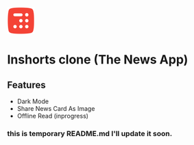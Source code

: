 <img src=assets/icons/logo.png height=64, width=64/>

# Inshorts clone (The News App)

## Features

- Dark Mode
- Share News Card As Image
- Offline Read (inprogress)

### this is temporary README.md I'll update it soon.
